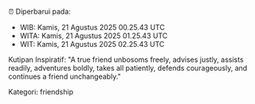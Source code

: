 ⏰ Diperbarui pada:
- WIB: Kamis, 21 Agustus 2025 00.25.43 UTC
- WITA: Kamis, 21 Agustus 2025 01.25.43 UTC
- WIT: Kamis, 21 Agustus 2025 02.25.43 UTC

Kutipan Inspiratif:
"A true friend unbosoms freely, advises justly, assists readily, adventures boldly, takes all patiently, defends courageously, and continues a friend unchangeably."


Kategori: friendship

